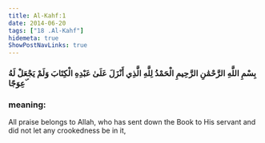 ```yaml
---
title: Al-Kahf:1
date: 2014-06-20
tags: ["18 .Al-Kahf"]
hidemeta: true 
ShowPostNavLinks: true 
---
```

### بِسْمِ اللَّهِ الرَّحْمَٰنِ الرَّحِيمِ الْحَمْدُ لِلَّهِ الَّذِي أَنْزَلَ عَلَىٰ عَبْدِهِ الْكِتَابَ وَلَمْ يَجْعَلْ لَهُ عِوَجًا ۜ
### meaning: 
All praise belongs to Allah, who has sent down the Book to His servant and did not let any crookedness be in it,
